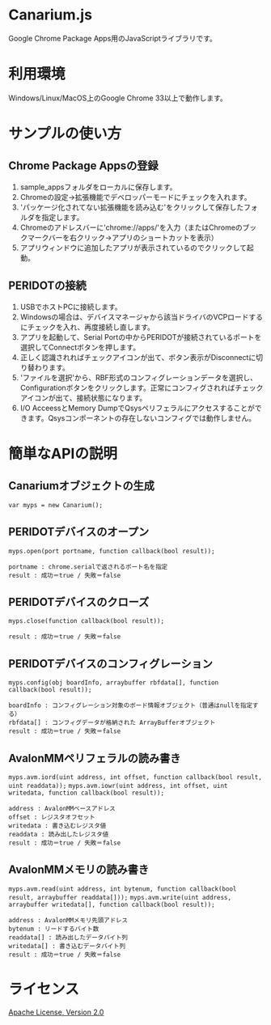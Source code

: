 ﻿Canarium.js
==============
Google Chrome Package Apps用のJavaScriptライブラリです。  


利用環境
========
Windows/Linux/MacOS上のGoogle Chrome 33以上で動作します。  


サンプルの使い方
================

Chrome Package Appsの登録
-------------------------
1. sample_appsフォルダをローカルに保存します。
2. Chromeの設定→拡張機能でデベロッパーモードにチェックを入れます。
3. 'パッケージ化されてない拡張機能を読み込む'をクリックして保存したフォルダを指定します。
4. Chromeのアドレスバーに'chrome://apps/'を入力（またはChromeのブックマークバーを右クリック→アプリのショートカットを表示）
5. アプリウィンドウに追加したアプリが表示されているのでクリックして起動。

PERIDOTの接続
-------------
1. USBでホストPCに接続します。
2. Windowsの場合は、デバイスマネージャから該当ドライバのVCPロードするにチェックを入れ、再度接続し直します。
3. アプリを起動して、Serial Portの中からPERIDOTが接続されているポートを選択してConnectボタンを押します。
4. 正しく認識されればチェックアイコンが出て、ボタン表示がDisconnectに切り替わります。
5. 'ファイルを選択'から、RBF形式のコンフィグレーションデータを選択し、Configurationボタンをクリックします。正常にコンフィグされればチェックアイコンが出て、接続状態になります。
6. I/O AcceessとMemory DumpでQsysペリフェラルにアクセスすることができます。Qsysコンポーネントの存在しないコンフィグでは動作しません。


簡単なAPIの説明
===============

Canariumオブジェクトの生成
-----------------------------
`var myps = new Canarium();`


PERIDOTデバイスのオープン
-----------------------------
`myps.open(port portname, function callback(bool result));`

    portname : chrome.serialで返されるポート名を指定
    result : 成功＝true / 失敗＝false


PERIDOTデバイスのクローズ
-----------------------------
`myps.close(function callback(bool result));`

    result : 成功＝true / 失敗＝false


PERIDOTデバイスのコンフィグレーション
-----------------------------------------
`myps.config(obj boardInfo, arraybuffer rbfdata[], function callback(bool result));`

    boardInfo : コンフィグレーション対象のボード情報オブジェクト（普通はnullを指定する）
    rbfdata[] : コンフィグデータが格納された ArrayBufferオブジェクト
    result : 成功＝true / 失敗＝false


AvalonMMペリフェラルの読み書き
------------------------------
`myps.avm.iord(uint address, int offset, function callback(bool result, uint readdata));`
`myps.avm.iowr(uint address, int offset, uint writedata, function callback(bool result));`

    address : AvalonMMベースアドレス
    offset : レジスタオフセット
    writedata : 書き込むレジスタ値
    readdata : 読み出したレジスタ値
    result : 成功＝true / 失敗＝false


AvalonMMメモリの読み書き
------------------------
`myps.avm.read(uint address, int bytenum, function callback(bool result, arraybuffer readdata[]));`
`myps.avm.write(uint address, arraybuffer writedata[], function callback(bool result));`

    address : AvalonMMメモリ先頭アドレス
    bytenum : リードするバイト数
    readdata[] : 読み出したデータバイト列
    writedata[] : 書き込むデータバイト列
    result : 成功＝true / 失敗＝false


ライセンス
==========

[Apache License, Version 2.0](http://www.apache.org/licenses/LICENSE-2.0)
